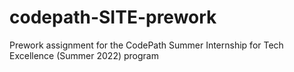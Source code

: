 # codepath-SITE-prework
Prework assignment for the CodePath Summer Internship for Tech Excellence (Summer 2022) program
